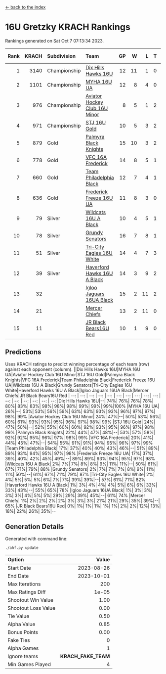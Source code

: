 [<- back to the index](readme.md)
# 16U Gretzky KRACH Rankings
Rankings generated on Sat Oct  7 07:13:34 2023.

Rank|KRACH|Subdivision|Team|GP|W|L|T|OTW|OTL|SoS|Exp Wins|Win Diff
---:|---:|:---|:---|---:|---:|---:|---:|---:|---:|---:|---:|---:
1|3140|Championship|[Dix Hills Hawks 16U](https://gamesheetstats.com/seasons/3659/teams/140688/schedule)|12|11|1|0|1|0|350|11.8|-0.0
2|1101|Championship|[MYHA 16U UA](https://gamesheetstats.com/seasons/3659/teams/140695/schedule)|12|8|4|0|2|1|728|8.8|-0.0
3|976|Championship|[Aviator Hockey Club 16U Minor](https://gamesheetstats.com/seasons/3659/teams/140687/schedule)|8|5|1|2|2|1|437|6.8|-0.0
4|971|Championship|[STJ 16U Gold](https://gamesheetstats.com/seasons/3659/teams/140697/schedule)|10|5|3|2|1|0|844|6.8|-0.0
5|879|Gold|[Palmyra Black Knights](https://gamesheetstats.com/seasons/3659/teams/140696/schedule)|15|10|3|2|2|0|431|11.8|-0.0
6|778|Gold|[VFC 16A Frederick](https://gamesheetstats.com/seasons/3659/teams/140700/schedule)|14|8|5|1|0|2|864|9.3|-0.0
7|660|Gold|[Team Philadelphia Black](https://gamesheetstats.com/seasons/3659/teams/140698/schedule)|12|7|4|1|1|1|709|8.3|-0.0
8|636|Gold|[Frederick Freeze 16U UA](https://gamesheetstats.com/seasons/3659/teams/140689/schedule)|11|8|3|0|0|0|353|8.8|-0.0
9|79|Silver|[Wildcats 16U A Black](https://gamesheetstats.com/seasons/3659/teams/140725/schedule)|10|4|5|1|0|0|505|5.4|0.0
10|78|Silver|[Grundy Senators](https://gamesheetstats.com/seasons/3659/teams/140690/schedule)|16|7|8|1|0|0|357|8.4|0.0
11|51|Silver|[Tri-City Eagles 16U White](https://gamesheetstats.com/seasons/3659/teams/140699/schedule)|14|4|7|3|0|1|249|6.4|0.0
12|39|Silver|[Haverford Hawks 16U A Black](https://gamesheetstats.com/seasons/3659/teams/140691/schedule)|14|3|9|2|0|1|502|4.9|0.0
13|32||[Igloo Jaguars 16UA Black](https://gamesheetstats.com/seasons/3659/teams/140692/schedule)|15|2|11|2|0|2|845|3.9|0.0
14|21||[Mercer Chiefs](https://gamesheetstats.com/seasons/3659/teams/140694/schedule)|13|2|11|0|0|0|837|2.9|0.0
15|11||[JR Black Bears16U Red](https://gamesheetstats.com/seasons/3659/teams/140693/schedule)|10|1|9|0|0|0|249|1.9|0.0

## Predictions
Uses KRACH ratings to predict winning percentage of each team (row) against each opponent (column).
||Dix Hills Hawks 16U|MYHA 16U UA|Aviator Hockey Club 16U Minor|STJ 16U Gold|Palmyra Black Knights|VFC 16A Frederick|Team Philadelphia Black|Frederick Freeze 16U UA|Wildcats 16U A Black|Grundy Senators|Tri-City Eagles 16U White|Haverford Hawks 16U A Black|Igloo Jaguars 16UA Black|Mercer Chiefs|JR Black Bears16U Red
| --: | --: | --: | --: | --: | --: | --: | --: | --: | --: | --: | --: | --: | --: | --: | --: 
|Dix Hills Hawks 16U|--| 74%| 76%| 76%| 78%| 80%| 83%| 83%| 98%| 98%| 98%| 99%| 99%| 99%|100%
|MYHA 16U UA| 26%|--| 53%| 53%| 56%| 59%| 63%| 63%| 93%| 93%| 96%| 97%| 97%| 98%| 99%
|Aviator Hockey Club 16U Minor| 24%| 47%|--| 50%| 53%| 56%| 60%| 61%| 93%| 93%| 95%| 96%| 97%| 98%| 99%
|STJ 16U Gold| 24%| 47%| 50%|--| 52%| 55%| 60%| 60%| 92%| 93%| 95%| 96%| 97%| 98%| 99%
|Palmyra Black Knights| 22%| 44%| 47%| 48%|--| 53%| 57%| 58%| 92%| 92%| 95%| 96%| 97%| 98%| 99%
|VFC 16A Frederick| 20%| 41%| 44%| 45%| 47%|--| 54%| 55%| 91%| 91%| 94%| 95%| 96%| 97%| 99%
|Team Philadelphia Black| 17%| 37%| 40%| 40%| 43%| 46%|--| 51%| 89%| 89%| 93%| 94%| 95%| 97%| 98%
|Frederick Freeze 16U UA| 17%| 37%| 39%| 40%| 42%| 45%| 49%|--| 89%| 89%| 93%| 94%| 95%| 97%| 98%
|Wildcats 16U A Black|  2%|  7%|  7%|  8%|  8%|  9%| 11%| 11%|--| 50%| 61%| 67%| 71%| 79%| 88%
|Grundy Senators|  2%|  7%|  7%|  7%|  8%|  9%| 11%| 11%| 50%|--| 61%| 67%| 71%| 79%| 87%
|Tri-City Eagles 16U White|  2%|  4%|  5%|  5%|  5%|  6%|  7%|  7%| 39%| 39%|--| 57%| 61%| 71%| 82%
|Haverford Hawks 16U A Black|  1%|  3%|  4%|  4%|  4%|  5%|  6%|  6%| 33%| 33%| 43%|--| 55%| 65%| 78%
|Igloo Jaguars 16UA Black|  1%|  3%|  3%|  3%|  3%|  4%|  5%|  5%| 29%| 29%| 39%| 45%|--| 61%| 74%
|Mercer Chiefs|  1%|  2%|  2%|  2%|  2%|  3%|  3%|  3%| 21%| 21%| 29%| 35%| 39%|--| 65%
|JR Black Bears16U Red|  0%|  1%|  1%|  1%|  1%|  1%|  2%|  2%| 12%| 13%| 18%| 22%| 26%| 35%|--

## Generation Details

Generated with command line:
```
./ahf.py update
```

| Option | Value |
| :----- | ----: |
| Start Date | 2023-08-26 |
| End Date | 2023-10-01 |
| Max Iterations | 200 |
| Max Ratings Diff | 1e-05 |
| Shootout Win Value | 1.00 |
| Shootout Loss Value | 0.00 |
| Tie Value | 0.50 |
| Alpha Value | 0.85 |
| Bonus Points | 0.00 |
| Fake Ties | 0 |
| Alpha Games | 1 |
| Ignore teams | __KRACH_FAKE_TEAM__ |
| Min Games Played | 4 |

